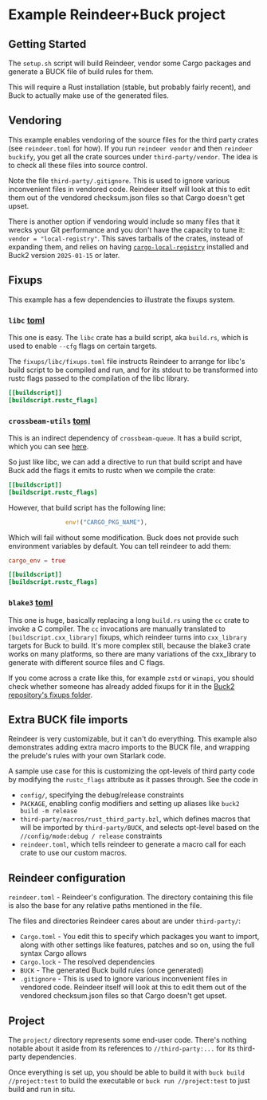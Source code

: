 # Example Reindeer+Buck project

## Getting Started

The `setup.sh` script will build Reindeer, vendor some Cargo packages and
generate a BUCK file of build rules for them.

This will require a Rust installation (stable, but probably fairly recent), and
Buck to actually make use of the generated files.

## Vendoring

This example enables vendoring of the source files for the third party crates
(see `reindeer.toml` for how). If you run `reindeer vendor` and then
`reindeer buckify`, you get all the crate sources under `third-party/vendor`.
The idea is to check all these files into source control.

Note the file `third-party/.gitignore`. This is used to ignore various
inconvenient files in vendored code. Reindeer itself will look at this to edit
them out of the vendored checksum.json files so that Cargo doesn't get upset.

There is another option if vendoring would include so many files that it wrecks
your Git performance and you don't have the capacity to tune it:
`vendor = "local-registry"`. This saves tarballs of the crates, instead of
expanding them, and relies on having
[`cargo-local-registry`](https://github.com/dhovart/cargo-local-registry)
installed and Buck2 version `2025-01-15` or later.

## Fixups

This example has a few dependencies to illustrate the fixups system.

### `libc` [toml](third-party/fixups/libc/)

This one is easy. The `libc` crate has a build script, aka `build.rs`, which is
used to enable `--cfg` flags on certain targets.

The `fixups/libc/fixups.toml` file instructs Reindeer to arrange for libc's
build script to be compiled and run, and for its stdout to be transformed into
rustc flags passed to the compilation of the libc library.

```toml
[[buildscript]]
[buildscript.rustc_flags]
```

### `crossbeam-utils` [toml](third-party/fixups/crossbeam-utils/)

This is an indirect dependency of `crossbeam-queue`. It has a build script,
which you can see
[here](https://github.com/crossbeam-rs/crossbeam/blob/17fb8417a83a2694b6f8a37198cd20b34b621baf/crossbeam-utils/build.rs).

So just like libc, we can add a directive to run that build script and have Buck
add the flags it emits to rustc when we compile the crate:

```toml
[[buildscript]]
[buildscript.rustc_flags]
```

However, that build script has the following line:

```rust
                env!("CARGO_PKG_NAME"),
```

Which will fail without some modification. Buck does not provide such
environment variables by default. You can tell reindeer to add them:

```toml
cargo_env = true

[[buildscript]]
[buildscript.rustc_flags]
```

### `blake3` [toml](third-party/fixups/blake3/)

This one is huge, basically replacing a long `build.rs` using the `cc` crate to
invoke a C compiler. The `cc` invocations are manually translated to
`[buildscript.cxx_library]` fixups, which reindeer turns into `cxx_library`
targets for Buck to build. It's more complex still, because the blake3 crate
works on many platforms, so there are many variations of the cxx_library to
generate with different source files and C flags.

If you come across a crate like this, for example `zstd` or `winapi`, you should
check whether someone has already added fixups for it in the
[Buck2 repository's fixups folder](https://github.com/facebook/buck2/tree/main/shim/third-party/rust/fixups).

## Extra BUCK file imports

Reindeer is very customizable, but it can't do everything. This example also
demonstrates adding extra macro imports to the BUCK file, and wrapping the
prelude's rules with your own Starlark code.

A sample use case for this is customizing the opt-levels of third party code by
modifying the `rustc_flags` attribute as it passes through. See the code in

- `config/`, specifying the debug/release constraints
- `PACKAGE`, enabling config modifiers and setting up aliases like
  `buck2 build -m release`
- `third-party/macros/rust_third_party.bzl`, which defines macros that will be
  imported by `third-party/BUCK`, and selects opt-level based on the
  `//config/mode:debug / release` constraints
- `reindeer.toml`, which tells reindeer to generate a macro call for each crate
  to use our custom macros.

## Reindeer configuration

`reindeer.toml` - Reindeer's configuration. The directory containing this file
is also the base for any relative paths mentioned in the file.

The files and directories Reindeer cares about are under `third-party/`:

- `Cargo.toml` - You edit this to specify which packages you want to import,
  along with other settings like features, patches and so on, using the full
  syntax Cargo allows
- `Cargo.lock` - The resolved dependencies
- `BUCK` - The generated Buck build rules (once generated)
- `.gitignore` - This is used to ignore various inconvenient files in vendored
  code. Reindeer itself will look at this to edit them out of the vendored
  checksum.json files so that Cargo doesn't get upset.

## Project

The `project/` directory represents some end-user code. There's nothing notable
about it aside from its references to `//third-party:...` for its third-party
dependencies.

Once everything is set up, you should be able to build it with
`buck build //project:test` to build the executable or `buck run //project:test`
to just build and run in situ.
